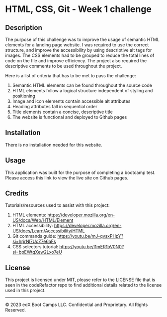 # HTML, CSS, Git - Week 1 challenge

## Description 
The purpose of this challenge was to improve the usage of semantic HTML elements for a landing page website. I was required to use the correct structure, and improve the accessibility by using descriptive alt tags for images. The CSS elements had to be grouped to reduce the total lines of code on the file and improve efficiency. The project also required the descriptive comments to be used throughout the project.

Here is a list of criteria that has to be met to pass the challenge: 
1. Semantic HTML elements can be found throughout the source code
2. HTML elements follow a logical structure independent of styling and positioning
3. Image and icon elements contain accessible alt attributes
4. Heading attributes fall in sequential order
5. Title elements contain a concise, descriptive title
6. The website is functional and deployed to Github pages

## Installation

There is no installation needed for this website.

## Usage 
This application was built for the purpose of completing a bootcamp test. Please access this link to view the live site on Github pages.

## Credits

Tutorials/resources used to assist with this project:

1. HTML elements: https://developer.mozilla.org/en-US/docs/Web/HTML/Element 
2. HTML accessibility: https://developer.mozilla.org/en-US/docs/Learn/Accessibility/HTML
3. Git commands guide: https://youtu.be/mJ-qvsxPHpY?si=hrjrNl7UcZ7e6aFs
4. CSS selectors tutorial: https://youtu.be/l1mER1bV0N0?si=bpEWtqXew2Lxo7eU

## License
This project is licensed under MIT, please refer to the LICENSE file that is seen in the codeRefactor repo to find additional details related to the license used in this project.

---


© 2023 edX Boot Camps LLC. Confidential and Proprietary. All Rights Reserved.
